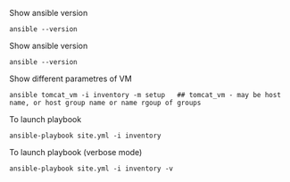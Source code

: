 Show ansible version
```
ansible --version
```

Show ansible version
```
ansible --version
```

Show different parametres of VM
```
ansible tomcat_vm -i inventory -m setup   ## tomcat_vm - may be host name, or host group name or name rgoup of groups
```

To launch playbook
```
ansible-playbook site.yml -i inventory
```

To launch playbook (verbose mode)
```
ansible-playbook site.yml -i inventory -v
```
